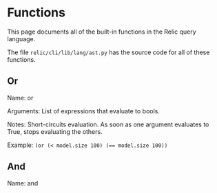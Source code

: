 # Functions

This page documents all of the built-in functions in the Relic query language.

The file `relic/cli/lib/lang/ast.py` has the source code for all of these functions.

## Or

Name: or

Arguments: List of expressions that evaluate to bools. 

Notes: Short-circuits evaluation. As soon as one argument evaluates to True, stops evaluating the others.

Example: `(or (< model.size 100) (== model.size 100))`

## And

Name: and
